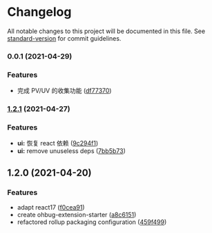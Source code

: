 # Changelog

All notable changes to this project will be documented in this file. See [standard-version](https://github.com/conventional-changelog/standard-version) for commit guidelines.

### 0.0.1 (2021-04-29)

### Features

- 完成 PV/UV 的收集功能 ([df77370](https://github.com/ohbug-org/ohbug-extension-view/commit/df77370644e7025b73c0761620b2639b199706d5))

### [1.2.1](https://github.com/ohbug-org/ohbug-extension-starter/compare/v1.2.0...v1.2.1) (2021-04-27)

### Features

- **ui:** 恢复 react 依赖 ([9c294f1](https://github.com/ohbug-org/ohbug-extension-starter/commit/9c294f1645c7aa8dd9c643ce073276e48ef0ca9f))
- **ui:** remove unuseless deps ([7bb5b73](https://github.com/ohbug-org/ohbug-extension-starter/commit/7bb5b732515557e7296db75b4048a70e874bd857))

## 1.2.0 (2021-04-20)

### Features

- adapt react17 ([f0cea91](https://github.com/ohbug-org/ohbug-extension-starter/commit/f0cea9128058433426589f3f61810e2289ccc311))
- create ohbug-extension-starter ([a8c6151](https://github.com/ohbug-org/ohbug-extension-starter/commit/a8c6151306717f127e3fd428eaec88a664f0b0bd))
- refactored rollup packaging configuration ([459f499](https://github.com/ohbug-org/ohbug-extension-starter/commit/459f499971e8405927f68be36010f36a7ff77bdb))
